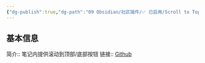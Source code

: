 ```yaml
---
{"dg-publish":true,"dg-path":"09 Obsidian/社区插件/✅ 已启用/Scroll to Top.md","permalink":"/09 Obsidian/社区插件/✅ 已启用/Scroll to Top/","created":"2025-07-31","updated":"2025-07-31"}
---
```



## 基本信息

简介:: 笔记内提供滚动到顶部/底部按钮
链接:: [Github](https://github.com/cloudhao1999/obsidian-scroll-to-top-plugin)